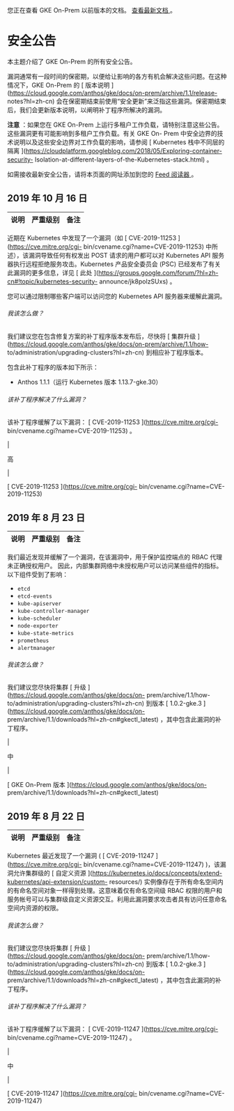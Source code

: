 您正在查看 GKE On-Prem 以前版本的文档。 [ 查看最新文档
](https://cloud.google.com/anthos/gke/docs/on-prem/?hl=zh-cn) 。

#  安全公告

本主题介绍了 GKE On-Prem 的所有安全公告。

漏洞通常有一段时间的保密期，以便给让影响的各方有机会解决这些问题。在这种情况下，GKE On-Prem 的 [ 版本说明
](https://cloud.google.com/anthos/gke/docs/on-prem/archive/1.1/release-
notes?hl=zh-cn) 会在保密期结束前使用“安全更新”来泛指这些漏洞。保密期结束后，我们会更新版本说明，以阐明补丁程序所解决的漏洞。

**注意** ：如果您在 GKE On-Prem 上运行多租户工作负载，请特别注意这些公告。这些漏洞更有可能影响到多租户工作负载。有关 GKE On-
Prem 中安全边界的技术说明以及这些安全边界对工作负载的影响，请参阅 [ Kubernetes 栈中不同层的隔离
](https://cloudplatform.googleblog.com/2018/05/Exploring-container-security-
Isolation-at-different-layers-of-the-Kubernetes-stack.html) 。

如需接收最新安全公告，请将本页面的网址添加到您的 [ Feed 阅读器
](https://wikipedia.org/wiki/Comparison_of_feed_aggregators) 。

##  2019 年 10 月 16 日

说明  |  严重级别  |  备注  
---|---|---  
  
近期在 Kubernetes 中发现了一个漏洞（如 [ CVE-2019-11253 ](https://cve.mitre.org/cgi-
bin/cvename.cgi?name=CVE-2019-11253) 中所述），该漏洞导致任何有权发出 POST 请求的用户都可以对
Kubernetes API 服务器执行远程拒绝服务攻击。Kubernetes 产品安全委员会 (PSC) 已经发布了有关此漏洞的更多信息，详见 [ 此处
](https://groups.google.com/forum/?hl=zh-cn#!topic/kubernetes-security-
announce/jk8polzSUxs) 。

您可以通过限制哪些客户端可以访问您的 Kubernetes API 服务器来缓解此漏洞。

######  我该怎么做？

我们建议您在包含修复方案的补丁程序版本发布后，尽快将 [ 集群升级
](https://cloud.google.com/anthos/gke/docs/on-prem/archive/1.1/how-
to/administration/upgrading-clusters?hl=zh-cn) 到相应补丁程序版本。

包含此补丁程序的版本如下所示：

  * Anthos 1.1.1（运行 Kubernetes 版本 1.13.7-gke.30） 

######  该补丁程序解决了什么漏洞？

该补丁程序缓解了以下漏洞： [ CVE-2019-11253 ](https://cve.mitre.org/cgi-
bin/cvename.cgi?name=CVE-2019-11253) 。

|

高

|

[ CVE-2019-11253 ](https://cve.mitre.org/cgi-
bin/cvename.cgi?name=CVE-2019-11253)  
  
##  2019 年 8 月 23 日

说明  |  严重级别  |  备注  
---|---|---  
  
我们最近发现并缓解了一个漏洞，在该漏洞中，用于保护监控端点的 RBAC 代理未正确授权用户。
因此，内部集群网络中未授权用户可以访问某些组件的指标。以下组件受到了影响：

  * ` etcd `
  * ` etcd-events `
  * ` kube-apiserver `
  * ` kube-controller-manager `
  * ` kube-scheduler `
  * ` node-exporter `
  * ` kube-state-metrics `
  * ` prometheus `
  * ` alertmanager `

######  我该怎么做？

我们建议您尽快将集群 [ 升级 ](https://cloud.google.com/anthos/gke/docs/on-
prem/archive/1.1/how-to/administration/upgrading-clusters?hl=zh-cn) 到版本 [
1.0.2-gke.3 ](https://cloud.google.com/anthos/gke/docs/on-
prem/archive/1.1/downloads?hl=zh-cn#gkectl_latest) ，其中包含此漏洞的补丁程序。

|

中

|

[ GKE On-Prem 版本 ](https://cloud.google.com/anthos/gke/docs/on-
prem/archive/1.1/downloads?hl=zh-cn#gkectl_latest)  
  
##  2019 年 8 月 22 日

说明  |  严重级别  |  备注  
---|---|---  
  
Kubernetes 最近发现了一个漏洞 ( [ CVE-2019-11247 ](https://cve.mitre.org/cgi-
bin/cvename.cgi?name=CVE-2019-11247) )，该漏洞允许集群级的 [ 自定义资源
](https://kubernetes.io/docs/concepts/extend-kubernetes/api-extension/custom-
resources/) 实例像存在于所有命名空间内的有命名空间对象一样得到处理。这意味着仅有命名空间级 RBAC
权限的用户和服务帐号可以与集群级自定义资源交互。利用此漏洞要求攻击者具有访问任意命名空间内资源的权限。

######  我该怎么做？

我们建议您尽快将集群 [ 升级 ](https://cloud.google.com/anthos/gke/docs/on-
prem/archive/1.1/how-to/administration/upgrading-clusters?hl=zh-cn) 到版本 [
1.0.2-gke.3 ](https://cloud.google.com/anthos/gke/docs/on-
prem/archive/1.1/downloads?hl=zh-cn#gkectl_latest) ，其中包含此漏洞的补丁程序。

######  该补丁程序解决了什么漏洞？

该补丁程序缓解了以下漏洞： [ CVE-2019-11247 ](https://cve.mitre.org/cgi-
bin/cvename.cgi?name=CVE-2019-11247) 。

|

中

|

[ CVE-2019-11247 ](https://cve.mitre.org/cgi-
bin/cvename.cgi?name=CVE-2019-11247)

